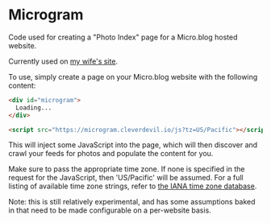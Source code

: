 Microgram
=========

Code used for creating a "Photo Index" page for a Micro.blog hosted website.

Currently used on [my wife's site](http://cleverangel.org/pictures).

To use, simply create a page on your Micro.blog website with the following
content:

```html
<div id="microgram">
  Loading...
</div>

<script src="https://microgram.cleverdevil.io/js?tz=US/Pacific"></script>
```

This will inject some JavaScript into the page, which will then discover and
crawl your feeds for photos and populate the content for you.

Make sure to pass the appropriate time zone. If none is specified in the request
for the JavaScript, then 'US/Pacific' will be assumed. For a full listing of
available time zone strings, refer to [the IANA time zone
database](https://www.iana.org/time-zones).

Note: this is still relatively experimental, and has some assumptions baked in
that need to be made configurable on a per-website basis.

